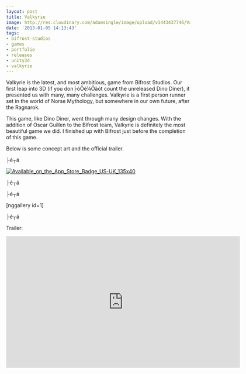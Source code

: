 ```yaml
---
layout: post
title: Valkyrie
image: http://res.cloudinary.com/adamsingle/image/upload/v1443437746/Valkyrie_banner_vqg2ce.png
date: '2013-01-05 14:13:43'
tags:
- bifrost-studios
- games
- portfolio
- releases
- unity3d
- valkyrie
---
```



Valkyrie is the latest, and most ambitious, game from Bifrost Studios. Our first leap into 3D (if you don├óÔé¼Ôäót count the unreleased Dino Diner), it presented us with many, many challenges. Valkyrie is a first person runner set in the world of Norse Mythology, but somewhere in our own future, after the Ragnarok.

This game, like Dino Diner, went through many design changes. With the addition of Oscar Guillen to the Bifrost team, Valkyrie is definitely the most beautiful game we did. I finished up with Bifrost just before the completion of this game.

Below is some concept art and the official trailer.

├é┬á

[![Available_on_the_App_Store_Badge_US-UK_135x40](http://res.cloudinary.com/adamsingle/image/upload/v1443438241/Available_on_the_App_Store_Badge_US-UK_135x40_jaoqy6.png)](https://itunes.apple.com/au/app/valkyrie/id659260745?mt=8)

├é┬á

├é┬á

[nggallery id=1]

├é┬á

Trailer:

<iframe allowfullscreen="" frameborder="0" height="360" src="https://www.youtube.com/embed/12VMwSQV4vM?feature=oembed" width="640"></iframe>



